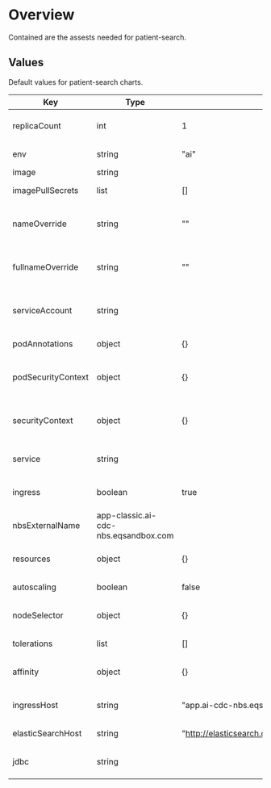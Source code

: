 # Overview

Contained are the assests needed for patient-search.

## Values

Default values for patient-search charts.

| Key | Type | Default | Description |
| -------------- | -------------- | -------------- | -------------- |
| replicaCount | int | 1 | Number of Pods maintained |
| env | string | "ai" | Environment information |
| image | string |  | Build image |
| imagePullSecrets | list | [] | Secrets for build image |
| nameOverride | string | "" | replaces name of chart on install |
| fullnameOverride | string | "" | replaces full generated name on install |
| serviceAccount | string |  | Used to created a service account |
| podAnnotations | object | {} | Attach metadata |
| podSecurityContext | object | {} | Defines privilege and access control |
| securityContext | object | {} | Defines privilege and access control |
| service | string |  | Configures service ClusterIP |
| ingress | boolean | true | Creation of Ingress resource |
| nbsExternalName | app-classic.ai-cdc-nbs.eqsandbox.com |  | Defines DNS record |
| resources | object | {} | Enable default resources |
| autoscaling | boolean | false | Pod autoscaler |
| nodeSelector | object | {} | Node assignment to Pod |
| tolerations | list | [] | Set Pod tolerations |
| affinity | object | {} | Define needed contraints |
| ingressHost | string | "app.ai-cdc-nbs.eqsandbox.com" | configure ingress hostname |
| elasticSearchHost | string | "<http://elasticsearch.default.svc.cluster.local:9200>" | Elastic search host |
| jdbc | string |  | Java database connection |
